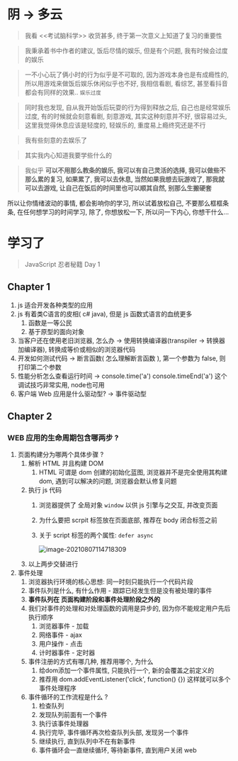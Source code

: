# 阴 -> 多云

> 我看 <<考试脑科学>> 收货甚多, 终于第一次意义上知道了复习的重要性

> 我秉承着书中作者的建议, 饭后尽情的娱乐, 但是有个问题, 我有时候会过度的娱乐

> 一不小心玩了俩小时的行为似乎是不可取的, 因为游戏本身也是有成瘾性的, 所以用游戏来做饭后娱乐休闲似乎也不好, 我相信看剧, 看综艺, 甚至看抖音都会有同样的效果.. `娱乐过度`

> 同时我也发现, 自从我开始饭后玩耍的行为得到释放之后, 自己也是经常娱乐过度, 有的时候就会刻意看剧, 刻意游戏, 其实这种刻意并不好, 很容易过头, 这里我觉得休息应该是轻度的, 轻娱乐的, 重度易上瘾终究还是不行

> 我有些刻意的去娱乐了

> 其实我内心知道我要学些什么的

> 我似乎   **可以不用那么教条的娱乐, 我可以有自己灵活的选择, 我可以做些不那么累的复习, 如果累了, 我可以去休息, 当然如果我想去玩游戏了, 那我就可以去游戏, 让自己在饭后的时间里也可以顺其自然, 别那么生搬硬套** 

所以让你情绪波动的事情, 都会影响你的学习, 所以试着放松自己, 不要那么框框条条, 在任何想学习的时间学习, 除了, 你想放松一下, 所以问一下内心, 你想干什么... 



# 学习了

> JavaScript 忍者秘籍 Day 1

## Chapter 1

1. js 适合开发各种类型的应用
2. js 有着类C语言的皮相( c# java), 但是 js 函数式语言的血统更多
   1. 函数是一等公民
   2. 基于原型的面向对象
3. 当客户还在使用老旧浏览器, 怎么办 -> 使用转换编译器(transpiler -> 转换器加编译器), 转换成等价或相似的浏览器代码
4. 开发如何测试代码 -> 断言函数( 怎么理解断言函数 ), 第一个参数为 false, 则打印第二个参数
5. 性能分析怎么查看运行时间 -> console.time('a')     console.timeEnd('a') 这个调试技巧非常实用, node也可用
6. 客户端 Web 应用是什么驱动型?  -> 事件驱动型



## Chapter 2

### WEB 应用的生命周期包含哪两步 ?

1. 页面构建分为哪两个具体步骤 ?  
   1. 解析 HTML 并且构建 DOM
      1. HTML 可谓是 dom 创建的初始化蓝图, 浏览器并不是完全使用其构建 dom, 遇到可以解决的问题, 浏览器会默认修复问题
   2. 执行 js 代码
      1. 浏览器提供了 全局对象 `window` 以供 js 引擎与之交互, 并改变页面

      2. 为什么要把 scrpit 标签放在页面底部, 推荐在 body 闭合标签之前

      3. 关于 script 标签的两个属性: `defer async`

         ![image-20210807114718309](https://raw.githubusercontent.com/mannixchan/Pics/master/img/image-20210807114718309.png)
   3. 以上两步交替进行
2. 事件处理
   1. 浏览器执行环境的核心思想: 同一时刻只能执行一个代码片段
   2. 事件队列是什么, 有什么作用 - 跟踪已经发生但是没有被处理的事件
   3. **事件队列在 页面构建阶段和事件处理阶段之外的**
   4. 我们对事件的处理和对处理函数的调用是异步的, 因为你不能规定用户先后执行顺序
      1. 浏览器事件 - 加载
      2. 网络事件 - ajax
      3. 用户操作 - 点击
      4. 计时器事件 - 定时器
   5. 事件注册的方式有哪几种, 推荐用哪个, 为什么
      1. 给dom添加一个事件属性, 只能执行一个, 新的会覆盖之前定义的
      2. 推荐用 dom.addEventListener('click', function() {}) 这样就可以多个事件处理程序
   6. 事件循环的工作流程是什么 ? 
      1. 检查队列
      2. 发现队列前面有一个事件
      3. 执行该事件处理器
      4. 执行完毕, 事件循环再次检查队列头部, 发现另一个事件
      5. 继续执行, 直到队列中不在有新事件
      6. 事件循环会一直继续循环, 等待新事件, 直到用户关闭 web


